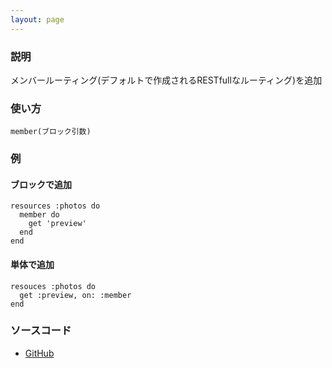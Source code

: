 ```yaml
---
layout: page
---
```


### 説明

メンバールーティング(デフォルトで作成されるRESTfullなルーティング)を追加

### 使い方

    member(ブロック引数)

### 例

#### ブロックで追加

    resources :photos do
      member do
        get 'preview'
      end
    end

#### 単体で追加

    resouces :photos do
      get :preview, on: :member
    end

### ソースコード

- [GitHub](https://github.com/rails/rails/blob/984c3ef2775781d47efa9f541ce570daa2434a80/actionpack/lib/action_dispatch/routing/mapper.rb#L1521)
